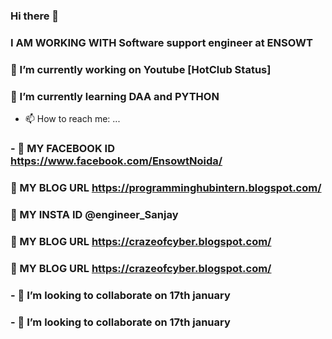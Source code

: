 ### Hi there 👋
### I AM WORKING WITH Software support engineer at ENSOWT
### 🔭 I’m currently working on Youtube [HotClub Status]
### 🌱 I’m currently learning DAA and PYTHON
- 📫 How to reach me: ...
### - 🤔 MY FACEBOOK ID https://www.facebook.com/EnsowtNoida/
### 🤔 MY BLOG URL https://programminghubintern.blogspot.com/
### 🤔 MY INSTA ID @engineer_Sanjay
### 🤔 MY BLOG URL https://crazeofcyber.blogspot.com/
### 🤔 MY BLOG URL https://crazeofcyber.blogspot.com/
### - 👯 I’m looking to collaborate on 17th january
### - 👯 I’m looking to collaborate on 17th january
<!--
**sanjayengineer121/sanjayengineer121** is a ✨ _special_ ✨ repository because its `README.md` (this file) appears on your GitHub profile.

Here are some ideas to get you started:



- 🤔 I’m looking for help with ...

- 😄 Pronouns: ...
- ⚡ Fun fact: ...
-->
